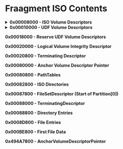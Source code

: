 ﻿# Fraagment ISO Contents
<details>
<summary><strong>0x00008000 - ISO Volume Descriptors</strong></summary>

1. Primary Volume Descriptor `CD001`
2. Set Terminator Volume Descriptor `CD001`
3. `BEA01`
4. `NSR02`
5. `TEA01`

</details>  


<details>
<summary><strong>0x00010000 - UDF Volume Descriptors</strong></summary>

1. Primary Volume Descriptor
2. Implementation Use Volume Descriptor
3. Partition Descriptor
4. Logical Volume Descriptor
5. Unallocated Space Descriptor
6. Terminating Descriptor
</details>  

<strong>0x00018000 - Reserve UDF Volume Descriptors
  
0x00020000 - Logical Volume Integrity Descriptor

0x00020800 - Terminating Descriptor

0x00080000 - Anchor Volume Descriptor Pointer

0x00080800 - PathTables

0x00082800 - ISO Directories

0x00087800 - FileSetDescriptor (Start of Partition[0])

0x00088000 - TerminatingDescriptor

0x00088800 - Directory Entries

0x0008D800 - File Entries

0x000BE800 - First File Data

0x494A7800 - AnchorVolumeDescriptorPointer</strong>
